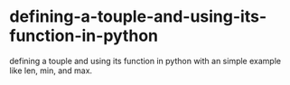 # defining-a-touple-and-using-its-function-in-python
defining a touple and using its function in python with an simple example like len, min, and max.
